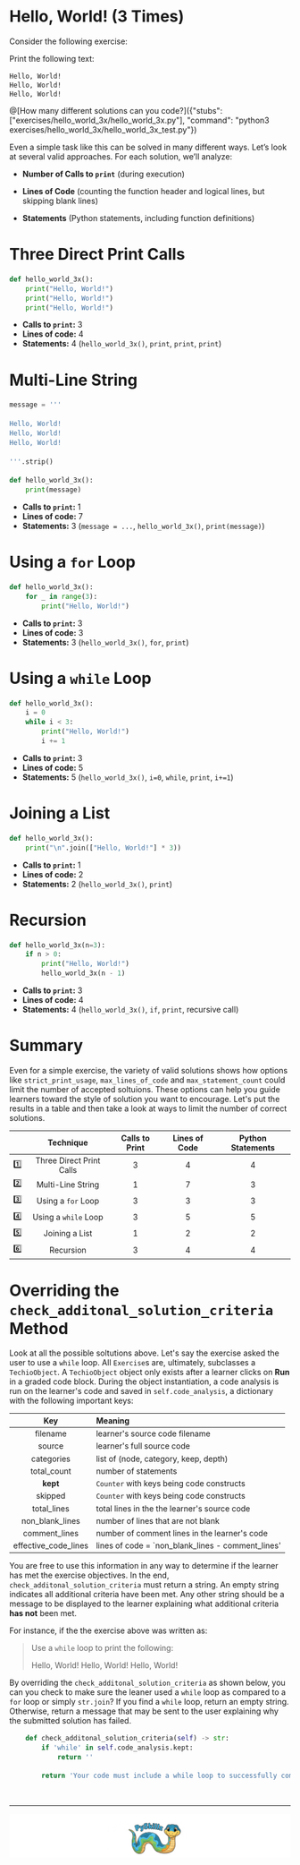 # Hello, World! (3 Times)

Consider the following exercise: 

Print the following text:

```text
Hello, World!
Hello, World!
Hello, World!
```

@[How many different solutions can you code?]({"stubs": ["exercises/hello_world_3x/hello_world_3x.py"], "command": "python3 exercises/hello_world_3x/hello_world_3x_test.py"})

Even a simple task like this can be solved in many different ways. Let’s look at several valid approaches. For each solution, we’ll analyze: 

* **Number of Calls to `print`** (during execution)

* **Lines of Code** (counting the function header and logical lines, but skipping blank lines)

* **Statements** (Python statements, including function definitions)

# Three Direct Print Calls

```python
def hello_world_3x():
    print("Hello, World!")
    print("Hello, World!")
    print("Hello, World!")
```

* **Calls to `print`:** 3
* **Lines of code:** 4
* **Statements:** 4 (`hello_world_3x()`, `print`, `print`, `print`)

# Multi-Line String

```python
message = '''

Hello, World!
Hello, World!
Hello, World!

'''.strip()

def hello_world_3x():
    print(message)
```

* **Calls to `print`:** 1
* **Lines of code:** 7
* **Statements:** 3 (`message = ...`, `hello_world_3x()`, `print(message)`)

# Using a `for` Loop

```python
def hello_world_3x():
    for _ in range(3):
        print("Hello, World!")
```

* **Calls to `print`:** 3
* **Lines of code:** 3
* **Statements:** 3 (`hello_world_3x()`, `for`, `print`)

# Using a `while` Loop

```python
def hello_world_3x():
    i = 0
    while i < 3:
        print("Hello, World!")
        i += 1
```

* **Calls to `print`:** 3
* **Lines of code:** 5
* **Statements:** 5 (`hello_world_3x()`, `i=0`, `while`, `print`, `i+=1`)

# Joining a List

```python
def hello_world_3x():
    print("\n".join(["Hello, World!"] * 3))
```

* **Calls to `print`:** 1
* **Lines of code:** 2
* **Statements:** 2 (`hello_world_3x()`, `print`)

# Recursion

```python
def hello_world_3x(n=3):
    if n > 0:
        print("Hello, World!")
        hello_world_3x(n - 1)
```

* **Calls to `print`:** 3
* **Lines of code:** 4
* **Statements:** 4 (`hello_world_3x()`, `if`, `print`, recursive call)

# Summary

Even for a simple exercise, the variety of valid solutions shows how options like `strict_print_usage`, `max_lines_of_code` and `max_statement_count` could limit the number of accepted soltuions. These options can help you guide learners toward the style of solution you want to encourage. Let's put the results in a table and then take a look at ways to limit the number of correct solutions.

| | Technique | Calls to Print | Lines of Code | Python Statements |
|:--:|:-----------------:|:---:|:---:|:---:|
| 1️⃣ | Three Direct Print Calls | 3 | 4 | 4 |
| 2️⃣ | Multi-Line String | 1 | 7 | 3 |
| 3️⃣ | Using a `for` Loop | 3 | 3 | 3 |
| 4️⃣ | Using a `while` Loop | 3 | 5 | 5 |
| 5️⃣ | Joining a List | 1 | 2 | 2 |
| 6️⃣ | Recursion | 3 | 4 | 4 |






# Overriding the `check_additonal_solution_criteria` Method

Look at all the possible soltutions above. Let's say the exercise asked the user to use a `while` loop. All `Exercise`s are, ultimately, subclasses a `TechioObject`. A `TechioObject` object only exists after a learner clicks on **Run** in a graded code block. During the object instantiation, a code analysis is run on the learner's code and saved in `self.code_analysis`, a dictionary with the following important keys:

| Key | Meaning |
|:---:|:--------|
| filename | learner's source code filename |
| source | learner's full source code |
| categories | list of (node, category, keep, depth) |
| total_count | number of statements |
| **kept** | `Counter` with keys being code constructs |
| skipped | `Counter` with keys being code constructs |
| total_lines | total lines in the the learner's source code |
| non_blank_lines | number of lines that are not blank |
| comment_lines | number of comment lines in the learner's code |
| effective_code_lines | lines of code = `non_blank_lines - comment_lines' |

You are free to use this information in any way to determine if the learner has met the exercise objectives. In the end, `check_additonal_solution_criteria` must return a string. An empty string indicates all additional criteria have been met. Any other string should be a message to be displayed to the learner explaining what additional criteria **has not** been met.

For instance, if the the exercise above was written as:

>Use a `while` loop to print the following:
>
>Hello, World!
>Hello, World!
>Hello, World!

By overriding the `check_additonal_solution_criteria` as shown below, you can you check to make sure the leaner used a `while` loop as compared to a `for` loop or simply `str.join`? If you find a `while` loop, return an empty string. Otherwise, return a message that may be sent to the user explaining why the submitted solution has failed.

```python
    def check_additonal_solution_criteria(self) -> str:
        if 'while' in self.code_analysis.kept:
            return ''

        return 'Your code must include a while loop to successfully complete this exercise.'
```


<BR>

************

[![PySkillz](../../graphics/PySkillzFooter.png)](skillz-catalog)
